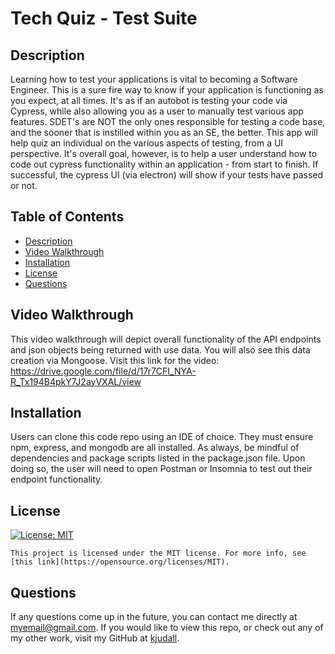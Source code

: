 # Tech Quiz - Test Suite

## Description

Learning how to test your applications is vital to becoming a Software Engineer. This is a sure fire way to know if your application is functioning as you expect, at all times. It's as if an autobot is testing your code via Cypress, while also allowing you as a user to manually test various app features. SDET's are NOT the only ones responsible for testing a code base, and the sooner that is instilled within you as an SE, the better. This app will help quiz an individual on the various aspects of testing, from a UI perspective. It's overall goal, however, is to help a user understand how to code out cypress functionality within an application - from start to finish. If successful, the cypress UI (via electron) will show if your tests have passed or not.

## Table of Contents

- [Description](#description)
- [Video Walkthrough](#walkthrough)
- [Installation](#installation)
- [License](#license)
- [Questions](#questions)

## Video Walkthrough

This video walkthrough will depict overall functionality of the API endpoints and json objects being returned with use data. You will also see this data creation via Mongoose. Visit this link for the video: https://drive.google.com/file/d/17r7CFI_NYA-R_Tx194B4pkY7J2ayVXAL/view

## Installation

Users can clone this code repo using an IDE of choice. They must ensure npm, express, and mongodb are all installed. As always, be mindful of dependencies and package scripts listed in the package.json file. Upon doing so, the user will need to open Postman or Insomnia to test out their endpoint functionality.

## License

[![License: MIT](https://img.shields.io/badge/License-MIT-yellow.svg)](https://opensource.org/licenses/MIT)

    This project is licensed under the MIT license. For more info, see [this link](https://opensource.org/licenses/MIT).

## Questions

If any questions come up in the future, you can contact me directly at myemail@gmail.com. If you would like to view this repo, or check out any of my other work, visit my GitHub at [kjudall](https://github.com/kjudall/).
